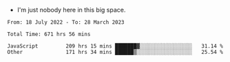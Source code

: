 - I'm just nobody here in this big space.


<!--START_SECTION:waka-->

```text
From: 18 July 2022 - To: 28 March 2023

Total Time: 671 hrs 56 mins

JavaScript         209 hrs 15 mins ███████▓░░░░░░░░░░░░░░░░░   31.14 %
Other              171 hrs 34 mins ██████▒░░░░░░░░░░░░░░░░░░   25.54 %
```

<!--END_SECTION:waka-->
